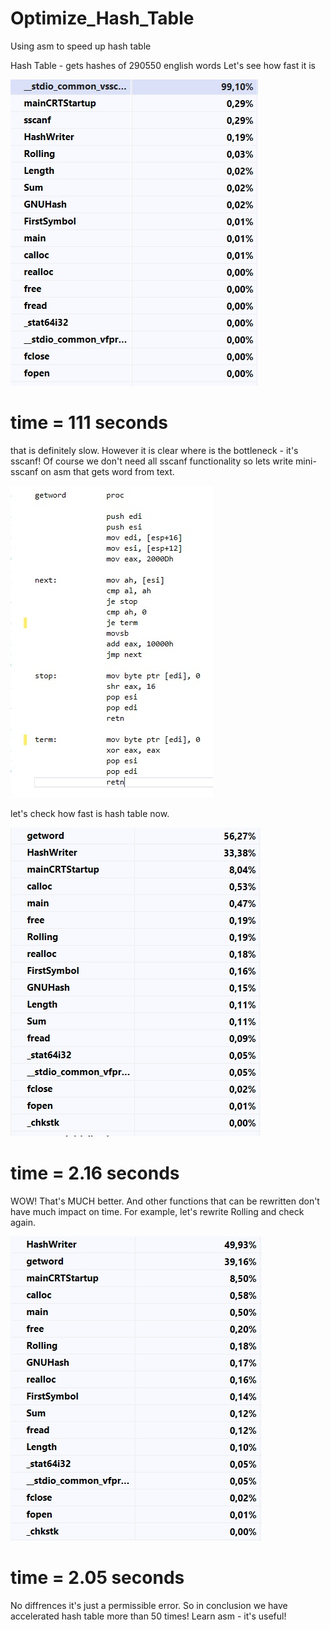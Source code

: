 # Optimize_Hash_Table
Using asm to speed up hash table 

Hash Table - gets hashes of 290550 english words
Let's see how fast it is

![alt text](profiling.jpg)
# time = 111 seconds 
that is definitely slow. 
However it is clear where is the bottleneck - it's sscanf!
Of course we don't need all sscanf functionality so lets write mini-sscanf on asm that gets word from text.

![alt text](getword.jpg)

let's check how fast is hash table now.

![alt text](profiling_with_gw.jpg)

# time = 2.16 seconds
WOW! That's MUCH better. And other functions that can be rewritten don't have much impact on time.
For example, let's rewrite Rolling and check again.

![alt text](profiling_with_rol.jpg)

# time = 2.05 seconds
No diffrences it's just a permissible error. 
So in conclusion we have accelerated hash table more than 50 times! Learn asm - it's useful!

